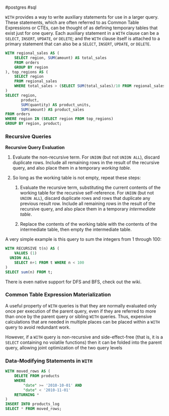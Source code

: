 #postgres #sql

`WITH` provides a way to write auxiliary statements for use in a larger query. These statements, which are often referred to as Common Table Expressions or CTEs, can be thought of as defining temporary tables that exist just for one query. Each auxiliary statement in a `WITH` clause can be a `SELECT`, `INSERT`, `UPDATE`, or `DELETE`; and the `WITH` clause itself is attached to a primary statement that can also be a `SELECT`, `INSERT`, `UPDATE`, or `DELETE`.

``` SQL
WITH regional_sales AS (
    SELECT region, SUM(amount) AS total_sales
    FROM orders
    GROUP BY region
), top_regions AS (
    SELECT region
    FROM regional_sales
    WHERE total_sales > (SELECT SUM(total_sales)/10 FROM regional_sales)
)
SELECT region,
       product,
       SUM(quantity) AS product_units,
       SUM(amount) AS product_sales
FROM orders
WHERE region IN (SELECT region FROM top_regions)
GROUP BY region, product;
```

### Recursive Queries
**Recursive Query Evaluation**

1.  Evaluate the non-recursive term. For `UNION` (but not `UNION ALL`), discard duplicate rows. Include all remaining rows in the result of the recursive query, and also place them in a temporary _working table_.
    
2.  So long as the working table is not empty, repeat these steps:
    
    1.  Evaluate the recursive term, substituting the current contents of the working table for the recursive self-reference. For `UNION` (but not `UNION ALL`), discard duplicate rows and rows that duplicate any previous result row. Include all remaining rows in the result of the recursive query, and also place them in a temporary _intermediate table_.
        
    2.  Replace the contents of the working table with the contents of the intermediate table, then empty the intermediate table.

A very simple example is this query to sum the integers from 1 through 100:
```SQL
WITH RECURSIVE t(n) AS (
    VALUES (1)
  UNION ALL
    SELECT n+1 FROM t WHERE n < 100
)
SELECT sum(n) FROM t;
```

There is even native support for DFS and BFS, check out the wiki.

### Common Table Expression Materialization
A useful property of `WITH` queries is that they are normally evaluated only once per execution of the parent query, even if they are referred to more than once by the parent query or sibling `WITH` queries. Thus, expensive calculations that are needed in multiple places can be placed within a `WITH` query to avoid redundant work.

However, if a `WITH` query is non-recursive and side-effect-free (that is, it is a `SELECT` containing no volatile functions) then it can be folded into the parent query, allowing joint optimization of the two query levels

### Data-Modifying Statements in `WITH`
```SQL
WITH moved_rows AS (
    DELETE FROM products
    WHERE
        "date" >= '2010-10-01' AND
        "date" < '2010-11-01'
    RETURNING *
)
INSERT INTO products_log
SELECT * FROM moved_rows;
```

